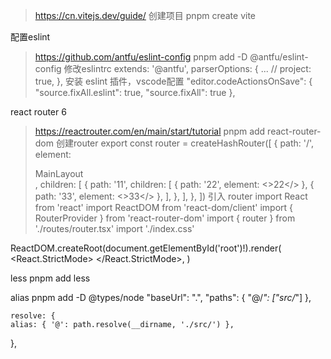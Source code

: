 > https://cn.vitejs.dev/guide/
创建项目
pnpm create vite

配置eslint
> https://github.com/antfu/eslint-config
pnpm add -D @antfu/eslint-config
修改eslintrc
extends: '@antfu',
parserOptions: {
  ...
  // project: true,
},
安装 eslint 插件，vscode配置
"editor.codeActionsOnSave": {
  "source.fixAll.eslint": true,
  "source.fixAll": true
},

react router 6
> https://reactrouter.com/en/main/start/tutorial
pnpm add react-router-dom
创建router
export const router = createHashRouter([
  {
    path: '/',
    element: <div>MainLayout <Outlet/></div>,
    children: [
      {
        path: '11',
        children: [
          { path: '22', element: <>22</> },
          { path: '33', element: <>33</> },
        ],
      },
    ],
  },
])
引入 router
import React from 'react'
import ReactDOM from 'react-dom/client'
import { RouterProvider } from 'react-router-dom'
import { router } from './routes/router.tsx'
import './index.css'

ReactDOM.createRoot(document.getElementById('root')!).render(
  <React.StrictMode>
    <RouterProvider router={router}/>
  </React.StrictMode>,
)

less
pnpm add less

alias
pnpm add -D @types/node
"baseUrl": ".",
    "paths": {
      "@/*": ["src/*"]
    },

    resolve: {
    alias: { '@': path.resolve(__dirname, './src/') },
  },

